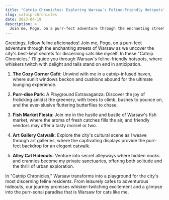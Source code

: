 ```yaml
---
title: "Catnip Chronicles: Exploring Warsaw's Feline-Friendly Hotspots"
slug: catnip-chronicles
date: 2023-04-19
description: >
  Join me, Pogo, on a purr-fect adventure through the enchanting streets of Warsaw as we uncover the city's best-kept secrets.
---
```


Greetings, fellow feline aficionados! Join me, Pogo, on a purr-fect adventure through the enchanting streets of Warsaw as we uncover the city's best-kept secrets for discerning cats like myself. In these "Catnip Chronicles," I'll guide you through Warsaw's feline-friendly hotspots, where whiskers twitch with delight and tails stand on end in anticipation.

1. **The Cozy Corner Café**: Unwind with me in a catnip-infused haven, where sunlit windows beckon and cushions abound for the ultimate lounging experience.

2. **Purr-dise Park**: A Playground Extravaganza: Discover the joy of frolicking amidst the greenery, with trees to climb, bushes to pounce on, and the ever-elusive fluttering butterflies to chase.

3. **Fish Market Fiesta**: Join me in the hustle and bustle of Warsaw's fish market, where the aroma of fresh catches fills the air, and friendly vendors may offer a tasty morsel or two.

4. **Art Gallery Catwalk**: Explore the city's cultural scene as I weave through art galleries, where the captivating displays provide the purr-fect backdrop for an elegant catwalk.

5. **Alley Cat Hideouts**: Venture into secret alleyways where hidden nooks and crannies become my private sanctuaries, offering both solitude and the thrill of urban exploration.

In "Catnip Chronicles," Warsaw transforms into a playground for the city's most discerning feline residents. From leisurely cafes to adventurous hideouts, our journey promises whisker-twitching excitement and a glimpse into the purr-sonal paradise that is Warsaw for cats like me.
